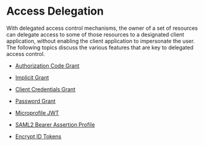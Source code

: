 # Access Delegation

With delegated access control mechanisms, the owner of a set of resources can delegate access to some of those resources 
to a designated client application, without enabling the client application to impersonate the user. The following 
topics discuss the various features that are key to delegated access control.

-   [Authorization Code Grant]({{base_path}}/guides/access-delegation/auth-code-playground) 

-   [Implicit Grant]({{base_path}}/guides/access-delegation/implicit-playground/)

-   [Client Credentials Grant]({{base_path}}/guides/access-delegation/client-credentials-playground)

-   [Password Grant]({{base_path}}/guides/access-delegation/password-playground)

-   [Microprofile JWT]({{base_path}}/guides/access-delegation/microprofile-jwt-sample)

-   [SAML2 Bearer Assertion Profile]({{base_path}}/guides/access-delegation/saml2-bearer-assertion-profile)

-   [Encrypt ID Tokens]({{base_path}}/guides/access-delegation/oidc-token-encryption-sample)
